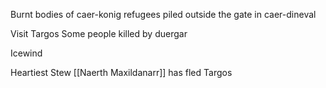 
Burnt bodies of caer-konig refugees piled outside the gate in caer-dineval

Visit Targos
Some people killed by duergar

Icewind 

Heartiest Stew 
[[Naerth Maxildanarr]] has fled Targos

